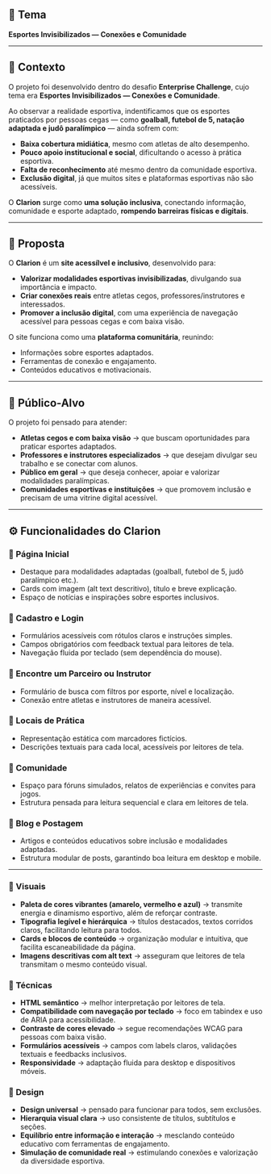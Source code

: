 
## 📌 Tema  
**Esportes Invisibilizados — Conexões e Comunidade**  

---

## 📌 Contexto 
O projeto foi desenvolvido dentro do desafio **Enterprise Challenge**, cujo tema era **Esportes
 Invisibilizados — Conexões e Comunidade**.

Ao observar a realidade esportiva, indentificamos  que os esportes praticados por pessoas cegas — como  **goalball, futebol de 5, natação adaptada e judô paralímpico** — ainda sofrem com:
- **Baixa cobertura midiática**, mesmo com atletas de alto desempenho.  
- **Pouco apoio institucional e social**, dificultando o acesso à prática esportiva.  
- **Falta de reconhecimento** até mesmo dentro da comunidade esportiva.  
- **Exclusão digital**, já que muitos sites e plataformas esportivas não são acessíveis. 

O **Clarion** surge como **uma solução inclusiva**, conectando informação, comunidade e esporte adaptado, **rompendo barreiras físicas e digitais**.

---

## 🎯 Proposta  
O **Clarion** é um **site acessílvel e inclusivo**, desenvolvido para:
- **Valorizar modalidades esportivas invisibilizadas**, divulgando sua importância e impacto.  
- **Criar conexões reais** entre atletas cegos, professores/instrutores e interessados.  
- **Promover a inclusão digital**, com uma experiência de navegação acessível para pessoas cegas e com baixa visão.  

O site funciona como uma **plataforma comunitária**, reunindo:  
- Informações sobre esportes adaptados.  
- Ferramentas de conexão e engajamento.  
- Conteúdos educativos e motivacionais.  

---

## 👥 Público-Alvo  
O projeto foi pensado para atender:  
- **Atletas cegos e com baixa visão** → que buscam oportunidades para praticar esportes adaptados.  
- **Professores e instrutores especializados** → que desejam divulgar seu trabalho e se conectar com alunos.  
- **Público em geral** → que deseja conhecer, apoiar e valorizar modalidades paralímpicas.  
- **Comunidades esportivas e instituições** → que promovem inclusão e precisam de uma vitrine digital acessível.  

---

## ⚙️ Funcionalidades do Clarion  

### 🔹 Página Inicial  
- Destaque para modalidades adaptadas (goalball, futebol de 5, judô paralímpico etc.).  
- Cards com imagem (alt text descritivo), título e breve explicação.  
- Espaço de notícias e inspirações sobre esportes inclusivos.  

### 🔹 Cadastro e Login  
- Formulários acessíveis com rótulos claros e instruções simples.  
- Campos obrigatórios com feedback textual para leitores de tela.  
- Navegação fluida por teclado (sem dependência do mouse).  

### 🔹 Encontre um Parceiro ou Instrutor  
- Formulário de busca com filtros por esporte, nível e localização.  
- Conexão entre atletas e instrutores de maneira acessível. 

### 🔹 Locais de Prática  
- Representação estática com marcadores fictícios.  
- Descrições textuais para cada local, acessíveis por leitores de tela. 

### 🔹 Comunidade  
- Espaço para fóruns simulados, relatos de experiências e convites para jogos.  
- Estrutura pensada para leitura sequencial e clara em leitores de tela.  

### 🔹 Blog e Postagem  
- Artigos e conteúdos educativos sobre inclusão e modalidades adaptadas.  
- Estrutura modular de posts, garantindo boa leitura em desktop e mobile.  

---

### 📌 Visuais  
- **Paleta de cores vibrantes (amarelo, vermelho e azul)** → transmite energia e dinamismo esportivo, além de reforçar contraste.  
- **Tipografia legível e hierárquica** → títulos destacados, textos corridos claros, facilitando leitura para todos.  
- **Cards e blocos de conteúdo** → organização modular e intuitiva, que facilita escaneabilidade da página.  
- **Imagens descritivas com alt text** → asseguram que leitores de tela transmitam o mesmo conteúdo visual.  

### 📌 Técnicas  
- **HTML semântico** → melhor interpretação por leitores de tela.  
- **Compatibilidade com navegação por teclado** → foco em tabindex e uso de ARIA para acessibilidade.  
- **Contraste de cores elevado** → segue recomendações WCAG para pessoas com baixa visão.  
- **Formulários acessíveis** → campos com labels claros, validações textuais e feedbacks inclusivos.  
- **Responsividade** → adaptação fluida para desktop e dispositivos móveis.  

### 📌 Design  
- **Design universal** → pensado para funcionar para todos, sem exclusões.  
- **Hierarquia visual clara** → uso consistente de títulos, subtítulos e seções.  
- **Equilíbrio entre informação e interação** → mesclando conteúdo educativo com ferramentas de engajamento.  
- **Simulação de comunidade real** → estimulando conexões e valorização da diversidade esportiva.  

